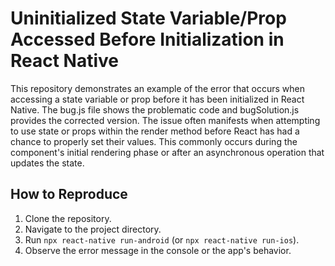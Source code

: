# Uninitialized State Variable/Prop Accessed Before Initialization in React Native
This repository demonstrates an example of the error that occurs when accessing a state variable or prop before it has been initialized in React Native.  The bug.js file shows the problematic code and bugSolution.js provides the corrected version.  The issue often manifests when attempting to use state or props within the render method before React has had a chance to properly set their values. This commonly occurs during the component's initial rendering phase or after an asynchronous operation that updates the state.

## How to Reproduce
1. Clone the repository.
2. Navigate to the project directory.
3. Run `npx react-native run-android` (or `npx react-native run-ios`).
4. Observe the error message in the console or the app's behavior.